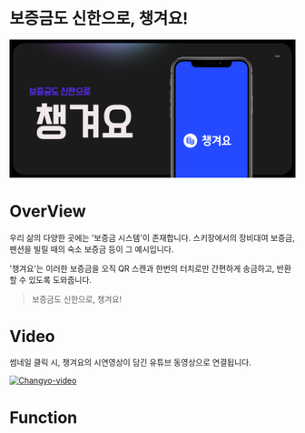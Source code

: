 # 보증금도 신한으로, 챙겨요!

![thumbnail](./docs//thumbnail.png)

# OverView
우리 삶의 다양한 곳에는 '보증금 시스템'이 존재합니다. 스키장에서의 장비대여 보증금, 펜션을 빌릴 때의 숙소 보증금 등이 그 예시입니다.

'챙겨요'는 이러한 보증금을 오직 QR 스캔과 한번의 터치로만 간편하게 송금하고, 반환할 수 있도록 도와줍니다.

> 보증금도 신한으로, 챙겨요!

# Video
썸네일 클릭 시, 챙겨요의 시연영상이 담긴 유튜브 동영상으로 연결됩니다.

[![Changyo-video](https://img.youtube.com/vi/cfuvFmrxysI/0.jpg)](https://youtu.be/cfuvFmrxysI)

# Function
